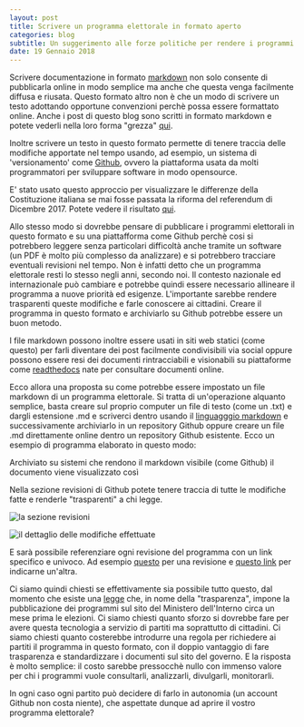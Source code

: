 ```yaml
---
layout: post
title: Scrivere un programma elettorale in formato aperto
categories: blog
subtitle: Un suggerimento alle forze politiche per rendere i programmi facilmente divulgabili
date: 19 Gennaio 2018
---
```


Scrivere documentazione in formato [markdown](https://it.wikipedia.org/wiki/Markdown) non solo consente di pubblicarla online in modo semplice ma anche che questa venga facilmente diffusa e riusata. Questo formato altro non è che un modo di scrivere un testo adottando opportune convenzioni perchè possa essere formattato online. Anche i post di questo blog sono scritti in formato markdown e potete vederli nella loro forma "grezza" [qui](https://raw.githubusercontent.com/HackForItaly/politicamentecorretto/master/_posts/2018-1-01-Siamo-online.md).

Inoltre scrivere un testo in questo formato permette di tenere traccia delle modifiche apportate nel tempo usando, ad esempio, un sistema di 'versionamento' come [Github](www.github.com), ovvero la piattaforma usata da molti programmatori per sviluppare software in modo opensource.

E' stato usato questo approccio per visualizzare le differenze della Costituzione italiana se mai fosse passata la riforma del referendum di Dicembre 2017. Potete vedere il risultato [qui](https://github.com/pmontrasio/costituzione/commit/002de456397d30f8591103ce1ea31664af90023e).

Allo stesso modo si dovrebbe pensare di pubblicare i programmi elettorali in questo formato e su una piattafforma come Github perchè cosi si potrebbero leggere senza particolari difficoltà anche tramite un software (un PDF è molto più complesso da analizzare) e si potrebbero tracciare eventuali revisioni nel tempo. Non è infatti detto che un programma elettorale resti lo stesso negli anni, secondo noi. Il contesto nazionale ed internazionale può cambiare e potrebbe quindi essere necessario allineare il programma a nuove priorità ed esigenze. L'importante sarebbe rendere trasparenti queste modifiche e farle conoscere ai cittadini. Creare il programma in questo formato e archiviarlo su Github potrebbe essere un buon metodo.

I file markdown possono inoltre essere usati in siti web statici (come questo) per farli diventare dei post facilmente condivisibili via social oppure possono essere resi dei documenti rintracciabili e visionabili su piattaforme come [readthedocs](https://readthedocs.org/) nate per consultare documenti online.

Ecco allora una proposta su come potrebbe essere impostato un file markdown di un programma elettorale. Si tratta di un'operazione alquanto semplice, basta creare sul proprio computer un file di testo (come un .txt) e dargli estensione .md e scriverci dentro usando il [linguagggio markdown](https://it.wikipedia.org/wiki/Markdown) e successivamente archiviarlo in un repository Github oppure creare un file .md direttamente online dentro un repository Github esistente. Ecco un esempio di programma elaborato in questo modo:

<script src="https://gist.github.com/iltempe/4723875ae73859a49109bd2975c87bee.js"></script>

Archiviato su sistemi che rendono il markdown visibile (come Github) il documento viene visualizzato così

<script src="https://gist.github.com/iltempe/f57421a37c452491df0e3072846b7077.js"></script>

Nella sezione revisioni di Github potete tenere traccia di tutte le modifiche fatte e renderle "trasparenti" a chi legge.

![la sezione revisioni](https://raw.githubusercontent.com/HackForItaly/politicamentecorretto/master/images/revisioni_github.png)

![il dettaglio delle modifiche effettuate](https://raw.githubusercontent.com/HackForItaly/politicamentecorretto/master/images/revisioni_2.png)

E sarà possibile referenziare ogni revisione del programma con un link specifico e univoco.
Ad esempio [questo](https://gist.github.com/iltempe/4723875ae73859a49109bd2975c87bee/119b2bb62303ed4b61b35e55073b9e06dfc1f064) per una revisione e [questo link](https://gist.github.com/iltempe/4723875ae73859a49109bd2975c87bee/ee5b17d7a5497d9d2750f04a0be51a7033f14da3) per indicarne un'altra.

Ci siamo quindi chiesti se effettivamente sia possibile tutto questo, dal momento che esiste una [legge](http://www.gazzettaufficiale.it/eli/id/2017/11/11/17G00175/sg) che, in nome della "trasparenza", impone la pubblicazione dei programmi sul sito del Ministero dell'Interno circa un mese prima le elezioni. Ci siamo chiesti quanto sforzo si dovrebbe fare per avere questa tecnologia a servizio di partiti ma soprattutto di cittadini. Ci siamo chiesti quanto costerebbe introdurre una regola per richiedere ai partiti il programma in questo formato, con il doppio vantaggio di fare trasparenza e standardizzare i documenti sul sito del governo. E la risposta è molto semplice: il costo sarebbe pressocchè nullo con immenso valore per chi i programmi vuole consultarli, analizzarli, divulgarli, monitorarli.

In ogni caso ogni partito può decidere di farlo in autonomia (un account Github non costa niente), che aspettate dunque ad aprire il vostro programma elettorale?
